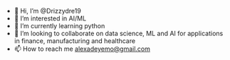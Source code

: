 - 👋 Hi, I’m @Drizzydre19
- 👀 I’m interested in AI/ML
- 🌱 I’m currently learning python
- 💞️ I’m looking to collaborate on data science, ML and AI for applications in finance, manufacturing and healthcare
- 📫 How to reach me alexadeyemo@gmail.com

<!---
Drizzydre19/Drizzydre19 is a ✨ special ✨ repository because its `README.md` (this file) appears on your GitHub profile.
You can click the Preview link to take a look at your changes.
--->
